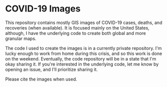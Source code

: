 # COVID-19 Images
This repository contains mostly GIS images of COVID-19 cases, deaths, and recoveries (when 
available). It is focused mainly on the United States, although, I have the underlying code to 
create both global and more granular maps.

The code I used to create the images is in a currently private repository. I'm lucky enough to 
work from home during this crisis, and so this work is done on the weekend. Eventually, the code
repository will be in a state that I'm okay sharing it. If you're interested in the underlying
code, let me know by opening an issue, and I'll prioritize sharing it.

Please cite the images when used.
